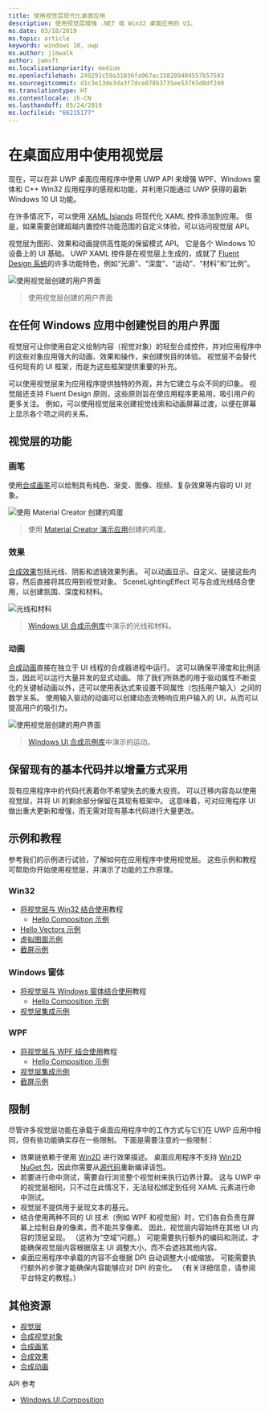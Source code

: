 ```yaml
---
title: 使用视觉层现代化桌面应用
description: 使用视觉层增强 .NET 或 Win32 桌面应用的 UI。
ms.date: 03/18/2019
ms.topic: article
keywords: windows 10, uwp
ms.author: jimwalk
author: jwmsft
ms.localizationpriority: medium
ms.openlocfilehash: 249291c59a31036fa967ac338209404557b57503
ms.sourcegitcommit: d1c3e13de3da3f7dce878b3735ee53765d0df240
ms.translationtype: HT
ms.contentlocale: zh-CN
ms.lasthandoff: 05/24/2019
ms.locfileid: "66215177"
---
```

# <a name="using-the-visual-layer-in-desktop-apps"></a>在桌面应用中使用视觉层

现在，可以在非 UWP 桌面应用程序中使用 UWP API 来增强 WPF、Windows 窗体和 C++ Win32 应用程序的感观和功能，并利用只能通过 UWP 获得的最新 Windows 10 UI 功能。

在许多情况下，可以使用 [XAML Islands](xaml-islands.md) 将现代化 XAML 控件添加到应用。 但是，如果需要创建超越内置控件功能范围的自定义体验，可以访问视觉层 API。

视觉层为图形、效果和动画提供高性能的保留模式 API。 它是各个 Windows 10 设备上的 UI 基础。 UWP XAML 控件是在视觉层上生成的，成就了 [Fluent Design 系统](/windows/uwp/design/fluent-design-system/index)的许多功能特色，例如“光源”、“深度”、“运动”、“材料”和“比例”。

![使用视觉层创建的用户界面](images/visual-layer-interop/pull-to-animate.gif)

> 使用视觉层创建的用户界面 

## <a name="create-a-visually-engaging-user-interface-in-any-windows-app"></a>在任何 Windows 应用中创建悦目的用户界面

视觉层可让你使用自定义绘制内容（视觉对象）的轻型合成控件，并对应用程序中的这些对象应用强大的动画、效果和操作，来创建悦目的体验。 视觉层不会替代任何现有的 UI 框架，而是为这些框架提供重要的补充。

可以使用视觉层来为应用程序提供独特的外观，并为它建立与众不同的印象。 视觉层还支持 Fluent Design 原则，这些原则旨在使应用程序更易用，吸引用户的更多关注。 例如，可以使用视觉层来创建视觉线索和动画屏幕过渡，以便在屏幕上显示各个项之间的关系。

## <a name="visual-layer-features"></a>视觉层的功能

### <a name="brushes"></a>画笔

使用[合成画笔](/windows/uwp/composition/composition-brushes)可以绘制具有纯色、渐变、图像、视频、复杂效果等内容的 UI 对象。

![使用 Material Creator 创建的鸡蛋](images/visual-layer-interop/egg.gif)

> 使用 [Material Creator 演示应用](https://github.com/Microsoft/WindowsCompositionSamples/tree/master/Demos/MaterialCreator)创建的鸡蛋。 

### <a name="effects"></a>效果

[合成效果](/windows/uwp/composition/composition-effects)包括光线、阴影和滤镜效果列表。 可以动画显示、自定义、链接这些内容，然后直接将其应用到视觉对象。 SceneLightingEffect 可与合成光线结合使用，以创建氛围、深度和材料。

![光线和材料](images/visual-layer-interop/light-interop.gif)

> [Windows UI 合成示例库](https://github.com/Microsoft/WindowsCompositionSamples/tree/master/SampleGallery)中演示的光线和材料。 

### <a name="animations"></a>动画

[合成动画](/windows/uwp/composition/composition-animation)直接在独立于 UI 线程的合成器进程中运行。 这可以确保平滑度和比例适当，因此可以运行大量并发的显式动画。 除了我们所熟悉的用于驱动属性不断变化的关键帧动画以外，还可以使用表达式来设置不同属性（包括用户输入）之间的数学关系。 使用输入驱动的动画可以创建动态流畅响应用户输入的 UI，从而可以提高用户的吸引力。

![使用视觉层创建的用户界面](images/visual-layer-interop/swipe-scroller.gif)

> [Windows UI 合成示例库](https://github.com/Microsoft/WindowsCompositionSamples/tree/master/SampleGallery)中演示的运动。 

## <a name="keep-your-existing-codebase-and-adopt-incrementally"></a>保留现有的基本代码并以增量方式采用

现有应用程序中的代码代表着你不希望失去的重大投资。 可以迁移内容岛以使用视觉层，并将 UI 的剩余部分保留在其现有框架中。  这意味着，可对应用程序 UI 做出重大更新和增强，而无需对现有基本代码进行大量更改。

## <a name="samples-and-tutorials"></a>示例和教程

参考我们的示例进行试验，了解如何在应用程序中使用视觉层。 这些示例和教程可帮助你开始使用视觉层，并演示了功能的工作原理。

### <a name="win32"></a>Win32

- [将视觉层与 Win32 结合使用](using-the-visual-layer-with-win32.md)教程
  - [Hello Composition 示例](https://github.com/Microsoft/Windows.UI.Composition-Win32-Samples/tree/master/cpp/HelloComposition)
- [Hello Vectors 示例](https://github.com/Microsoft/Windows.UI.Composition-Win32-Samples/tree/master/cpp/HelloVectors)
- [虚拟图面示例](https://github.com/Microsoft/Windows.UI.Composition-Win32-Samples/tree/master/cpp/VirtualSurfaces)
- [截屏示例](https://github.com/Microsoft/Windows.UI.Composition-Win32-Samples/tree/master/cpp/ScreenCaptureforHWND)

### <a name="windows-forms"></a>Windows 窗体

- [将视觉层与 Windows 窗体结合使用](using-the-visual-layer-with-windows-forms.md)教程
  - [Hello Composition 示例](https://github.com/Microsoft/Windows.UI.Composition-Win32-Samples/tree/master/dotnet/WinForms/HelloComposition)
- [视觉层集成示例](https://github.com/Microsoft/Windows.UI.Composition-Win32-Samples/tree/master/dotnet/WinForms/VisualLayerIntegration)

### <a name="wpf"></a>WPF

- [将视觉层与 WPF 结合使用](using-the-visual-layer-with-wpf.md)教程
  - [Hello Composition 示例](https://github.com/Microsoft/Windows.UI.Composition-Win32-Samples/tree/master/dotnet/WPF/HelloComposition)
- [视觉层集成示例](https://github.com/Microsoft/Windows.UI.Composition-Win32-Samples/tree/master/dotnet/WPF/VisualLayerIntegration)
- [截屏示例](https://github.com/Microsoft/Windows.UI.Composition-Win32-Samples/tree/master/dotnet/WPF/ScreenCapture)

## <a name="limitations"></a>限制

尽管许多视觉层功能在承载于桌面应用程序中的工作方式与它们在 UWP 应用中相同，但有些功能确实存在一些限制。 下面是需要注意的一些限制：

- 效果链依赖于使用 [Win2D](http://microsoft.github.io/Win2D/html/Introduction.htm) 进行效果描述。 桌面应用程序不支持 [Win2D NuGet 包](https://www.nuget.org/packages/Win2D.uwp)，因此你需要从[源代码](https://github.com/Microsoft/Win2D)重新编译该包。
- 若要进行命中测试，需要自行浏览整个视觉树来执行边界计算。 这与 UWP 中的视觉层相同，只不过在此情况下，无法轻松绑定到任何 XAML 元素进行命中测试。
- 视觉层不提供用于呈现文本的基元。
- 结合使用两种不同的 UI 技术（例如 WPF 和视觉层）时，它们各自负责在屏幕上绘制自身的像素，而不能共享像素。 因此，视觉层内容始终在其他 UI 内容的顶层呈现。 （这称为“空域”问题。）  可能需要执行额外的编码和测试，才能确保视觉层内容根据宿主 UI 调整大小，而不会遮挡其他内容。
- 桌面应用程序中承载的内容不会根据 DPI 自动调整大小或缩放。 可能需要执行额外的步骤才能确保内容能够应对 DPI 的变化。 （有关详细信息，请参阅平台特定的教程。）

## <a name="additional-resources"></a>其他资源

- [视觉层](/windows/uwp/composition/visual-layer)
- [合成视觉对象](/windows/uwp/composition/composition-visual-tree)
- [合成画笔](/windows/uwp/composition/composition-brushes)
- [合成效果](/windows/uwp/composition/composition-effects)
- [合成动画](/windows/uwp/composition/composition-animation)

API 参考

- [Windows.UI.Composition](/uwp/api/Windows.UI.Composition)